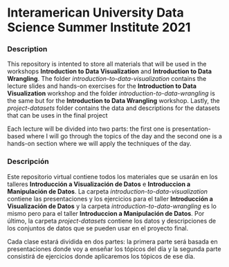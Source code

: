 # Interamerican University Data Science Summer Institute 2021

### Description
This repository is intented to store all materials that will be used in the workshops __Introduction to Data Visualization__ and __Introduction to Data Wrangling__. The folder _introduction-to-data-visualization_ contains the lecture slides and hands-on exercises for the __Introduction to Data Visualization__ workshop and the folder _introduction-to-data-wrangling_ is the same but for the __Introduction to Data Wrangling__ workshop. Lastly, the _project-datasets_ folder contains the data and descriptions for the datasets that can be uses in the final project

Each lecture will be divided into two parts: the first one is presentation-based where I will go through the topics of the day and the second one is a hands-on section where we will apply the techniques of the day. 

### Descripción
Este repositorio virtual contiene todos los materiales que se usarán en los talleres __Introducción a Visualización de Datos__ e __Introduccion a Manipulación de Datos__. La carpeta _introduction-to-data-visualization_ contiene las presentaciones y los ejercicios para el taller __Introducción a Visualización de Datos__ y la carpeta _introduction-to-data-wrangling_ es lo mismo pero para el taller __Introduccion a Manipulación de Datos__. Por último, la carpeta _project-datasets_ contiene los datos y descripciones de los conjuntos de datos que se pueden usar en el proyecto final.

Cada clase estará dividida en dos partes: la primera parte será basada en presentaciones donde voy a enseñar los tópicos del día y la segunda parte consistirá de ejercicios donde aplicaremos los tópicos de ese día.
